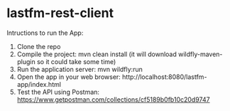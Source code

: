 # lastfm-rest-client

Intructions to run the App:

1. Clone the repo
2. Compile the project: mvn clean install (it will download wildfly-maven-plugin so it could take some time)
3. Run the application server: mvn wildfly:run
4. Open the app in your web browser: http://localhost:8080/lastfm-app/index.html
5. Test the API using Postman: https://www.getpostman.com/collections/cf5189b0fb10c20d9747
